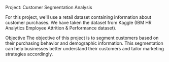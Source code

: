 Project: Customer Segmentation Analysis

For this project, we'll use a retail dataset containing information about customer purchases. We have taken the dataset from Kaggle (IBM HR Analytics Employee Attrition & Performance dataset).

Objective
The objective of this project is to segment customers based on their purchasing behavior and demographic information. This segmentation can help businesses better understand their customers and tailor marketing strategies accordingly.
